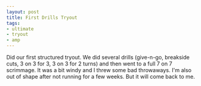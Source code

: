 ```yaml
---
layout: post
title: First Drills Tryout
tags:
- ultimate
- tryout
- amp
---
```


Did our first structured tryout. We did several drills (give-n-go, breakside cuts, 3 on 3 for 3, 3 on 3 for 2 turns) and then went to a full 7 on 7 scrimmage. It was a bit windy and I threw some bad throwaways. I'm also out of shape after not running for a few weeks. But it will come back to me.
